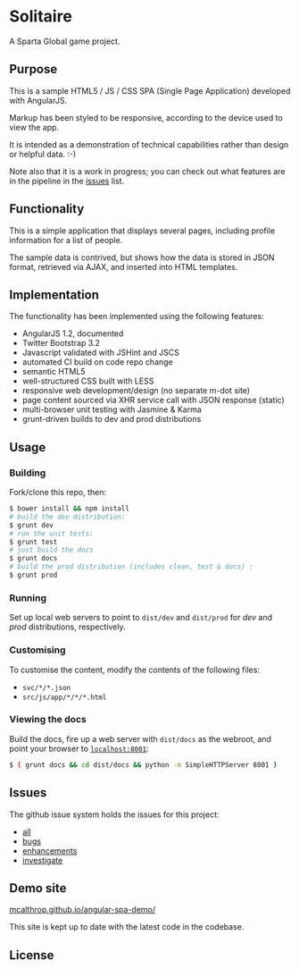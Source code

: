 Solitaire
================

A Sparta Global game project.

## Purpose

This is a sample HTML5 / JS / CSS SPA (Single Page Application) developed with AngularJS.

Markup has been styled to be responsive, according to the device used to view the app.

It is intended as a demonstration of technical capabilities rather than design or helpful data. :-)

Note also that it is a work in progress; you can check out what features are in the pipeline in the [issues](#issues) list.

## Functionality

This is a simple application that displays several pages, including profile information for a list of people.

The sample data is contrived, but shows how the data is stored in JSON format, retrieved via AJAX,
and inserted into HTML templates.

## Implementation

The functionality has been implemented using the following features:

* AngularJS 1.2, documented
* Twitter Bootstrap 3.2
* Javascript validated with JSHint and JSCS
* automated CI build on code repo change
* semantic HTML5
* well-structured CSS built with LESS
* responsive web development/design (no separate m-dot site)
* page content sourced via XHR service call with JSON response (static)
* multi-browser unit testing with Jasmine & Karma
* grunt-driven builds to dev and prod distributions

## Usage

### Building

Fork/clone this repo, then:

``` sh
$ bower install && npm install
# build the dev distribution:
$ grunt dev
# run the unit tests:
$ grunt test
# just build the docs
$ grunt docs
# build the prod distribution (includes clean, test & docs) :
$ grunt prod
```

### Running

Set up local web servers to point to `dist/dev` and `dist/prod` for _dev_ and _prod_ distributions, respectively.

### Customising

To customise the content, modify the contents of the following files:

* `svc/*/*.json`
* `src/js/app/*/*/*.html`

### Viewing the docs

Build the docs, fire up a web server with `dist/docs` as the webroot, and point your browser to [`localhost:8001`](http://localhost:8001):

``` sh
$ ( grunt docs && cd dist/docs && python -m SimpleHTTPServer 8001 )
```

## Issues

The github issue system holds the issues for this project:

* [all](https://github.com/mcalthrop/angular-spa-demo/issues)
* [bugs](https://github.com/mcalthrop/angular-spa-demo/labels/bug)
* [enhancements](https://github.com/mcalthrop/angular-spa-demo/labels/enhancement)
* [investigate](https://github.com/mcalthrop/angular-spa-demo/labels/investigate)

## Demo site

[mcalthrop.github.io/angular-spa-demo/](http://mcalthrop.github.io/angular-spa-demo/)

This site is kept up to date with the latest code in the codebase.

## License